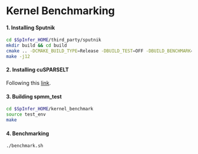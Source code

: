 # Kernel Benchmarking

#### 1. Installing Sputnik
```sh
cd $SpInfer_HOME/third_party/sputnik
mkdir build && cd build
cmake .. -DCMAKE_BUILD_TYPE=Release -DBUILD_TEST=OFF -DBUILD_BENCHMARK=OFF -DCUDA_ARCHS="89"
make -j12
```

#### 2. Installing cuSPARSELT
Following this [link](https://developer.nvidia.com/cusparselt-downloads).

#### 3. Building spmm_test
```sh
cd $SpInfer_HOME/kernel_benchmark
source test_env
make
```

#### 4. Benchmarking
```sh
./benchmark.sh 
```

